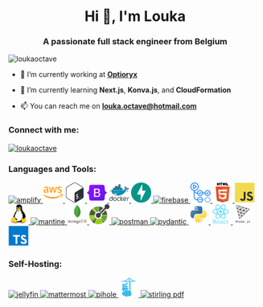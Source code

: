 <h1 align="center">Hi 👋, I'm Louka</h1>
<h3 align="center">A passionate full stack engineer from Belgium</h3>

<p align="left">
  <img src="https://komarev.com/ghpvc/?username=loukaoctave&label=Profile%20views&color=0e75b6&style=flat" alt="loukaoctave" />
</p>

- 🔭 I’m currently working at **[Optioryx](https://www.optioryx.com/)**

- 🌱 I’m currently learning **Next.js**, **Konva.js**, and **CloudFormation**

- 📫 You can reach me on **louka.octave@hotmail.com**

<h3 align="left">Connect with me:</h3>
<p align="left">
  <a href="https://linkedin.com/in/loukaoctave" target="blank">
    <img align="center" src="https://raw.githubusercontent.com/rahuldkjain/github-profile-readme-generator/master/src/images/icons/Social/linked-in-alt.svg" alt="loukaoctave" height="30" width="40" />
  </a>
</p>

<h3 align="left">Languages and Tools:</h3>
<p align="left">
  <a href="https://aws.amazon.com/amplify/" target="_blank" rel="noreferrer">
    <img src="https://docs.amplify.aws/assets/logo-dark.svg" alt="amplify" width="40" height="40"/>
  </a>
  <a href="https://aws.amazon.com" target="_blank" rel="noreferrer">
    <img src="https://raw.githubusercontent.com/devicons/devicon/refs/heads/master/icons/amazonwebservices/amazonwebservices-plain-wordmark.svg" alt="aws" width="40" height="40"/>
  </a>
  <a href="https://www.gnu.org/software/bash/" target="_blank" rel="noreferrer">
    <img src="https://raw.githubusercontent.com/devicons/devicon/refs/heads/master/icons/bash/bash-original.svg" alt="bash" width="40" height="40"/>
  </a>
  <a href="https://getbootstrap.com" target="_blank" rel="noreferrer">
    <img src="https://github.com/devicons/devicon/blob/master/icons/bootstrap/bootstrap-original.svg" alt="bootstrap" width="40" height="40"/>
  </a>
  <a href="https://www.docker.com/" target="_blank" rel="noreferrer">
    <img src="https://raw.githubusercontent.com/devicons/devicon/master/icons/docker/docker-original-wordmark.svg" alt="docker" width="40" height="40"/>
  </a>
  <a href="https://fastapi.tiangolo.com/" target="_blank" rel="noreferrer">
    <img src="https://raw.githubusercontent.com/devicons/devicon/master/icons/fastapi/fastapi-original.svg" alt="fastapi" width="40" height="40"/>
  </a>
  <a href="https://firebase.google.com/" target="_blank" rel="noreferrer">
    <img src="https://www.vectorlogo.zone/logos/firebase/firebase-icon.svg" alt="firebase" width="40" height="40"/>
  </a>
  <a href="https://github.com/actions" target="_blank" rel="noreferrer">
    <img src="https://raw.githubusercontent.com/devicons/devicon/master/icons/githubactions/githubactions-original.svg" alt="github actions" width="40" height="40"/>
  </a>
  <a href="https://www.w3.org/html/" target="_blank" rel="noreferrer">
      <img src="https://raw.githubusercontent.com/devicons/devicon/master/icons/html5/html5-original-wordmark.svg" alt="html5" width="40" height="40"/>
  </a>
  <a href="https://developer.mozilla.org/en-US/docs/Web/JavaScript" target="_blank" rel="noreferrer">
    <img src="https://raw.githubusercontent.com/devicons/devicon/master/icons/javascript/javascript-original.svg" alt="javascript" width="40" height="40"/>
  </a>
  <a href="https://www.linux.org/" target="_blank" rel="noreferrer">
    <img src="https://raw.githubusercontent.com/devicons/devicon/master/icons/linux/linux-original.svg" alt="linux" width="40" height="40"/>
  </a>
  <a href="https://mantine.dev/" target="_blank" rel="noreferrer">
    <img src="https://mantine.dev/favicon.svg" alt="mantine" width="40" height="40"/>
  </a>
  <a href="https://www.mongodb.com/" target="_blank" rel="noreferrer">
    <img src="https://raw.githubusercontent.com/devicons/devicon/master/icons/mongodb/mongodb-original-wordmark.svg" alt="mongodb" width="40" height="40"/>
  </a>
  <a href="https://www.openapis.org/" target="_blank" rel="noreferrer">
    <img src="https://raw.githubusercontent.com/devicons/devicon/master/icons/openapi/openapi-original.svg" alt="openapi" width="40" height="40"/>
  </a>
  <a href="https://postman.com" target="_blank" rel="noreferrer">
    <img src="https://www.vectorlogo.zone/logos/getpostman/getpostman-icon.svg" alt="postman" width="40" height="40"/>
  </a>
  <a href="https://docs.pydantic.dev/" target="_blank" rel="noreferrer">
    <img src="https://avatars.githubusercontent.com/u/110818415" alt="pydantic" width="40" height="40"/>
  </a>
  <a href="https://www.python.org/" target="_blank" rel="noreferrer">
    <img src="https://raw.githubusercontent.com/devicons/devicon/master/icons/python/python-original.svg" alt="python" width="40" height="40"/>
  </a>
  <a href="https://reactjs.org/" target="_blank" rel="noreferrer">
    <img src="https://raw.githubusercontent.com/devicons/devicon/master/icons/react/react-original-wordmark.svg" alt="react" width="40" height="40"/>
  </a>
  <a href="https://threejs.org/" target="_blank" rel="noreferrer">
    <img src="https://raw.githubusercontent.com/devicons/devicon/master/icons/threejs/threejs-original-wordmark.svg" alt="three.js" width="40" height="40"/>
  </a>
  <a href="https://www.typescriptlang.org/" target="_blank" rel="noreferrer">
    <img src="https://raw.githubusercontent.com/devicons/devicon/master/icons/typescript/typescript-original.svg" alt="typescript" width="40" height="40"/>
  </a>
</p>

<h3 align="left">Self-Hosting:</h3>
<p align="left">
  <a href="https://jellyfin.org/" target="_blank" rel="noreferrer">
    <img src="https://jellyfin.org/images/favicon.ico" alt="jellyfin" width="40" height="40"/>
  </a>
  <a href="https://mattermost.com/" target="_blank" rel="noreferrer">
    <img src="https://raw.githubusercontent.com/mattermost/mattermost/refs/heads/master/webapp/channels/src/images/favicon/favicon-96x96.png" alt="mattermost" width="40" height="40"/>
  </a>
  <a href="https://pi-hole.net/" target="_blank" rel="noreferrer">
    <img src="https://avatars.githubusercontent.com/u/16827203" alt="pihole" width="40" height="40"/>
  </a>
  <a href="https://www.portainer.io/" target="_blank" rel="noreferrer">
    <img src="https://raw.githubusercontent.com/devicons/devicon/refs/heads/master/icons/portainer/portainer-original.svg" alt="portainer" width="40" height="40"/>
  </a>
  <a href="https://www.stirlingpdf.com/" target="_blank" rel="noreferrer">
    <img src="https://avatars.githubusercontent.com/u/139791695" alt="stirling pdf" width="40" height="40"/>
  </a>
</p>
